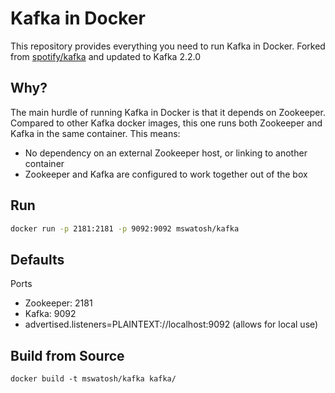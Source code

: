 Kafka in Docker
===

This repository provides everything you need to run Kafka in Docker. Forked from [spotify/kafka](https://github.com/spotify/docker-kafka) and updated to Kafka 2.2.0


Why?
---
The main hurdle of running Kafka in Docker is that it depends on Zookeeper.
Compared to other Kafka docker images, this one runs both Zookeeper and Kafka
in the same container. This means:

* No dependency on an external Zookeeper host, or linking to another container
* Zookeeper and Kafka are configured to work together out of the box

Run
---

```bash
docker run -p 2181:2181 -p 9092:9092 mswatosh/kafka
```

Defaults
---
Ports

* Zookeeper: 2181
* Kafka: 9092
* advertised.listeners=PLAINTEXT://localhost:9092 (allows for local use)

Build from Source
---

    docker build -t mswatosh/kafka kafka/